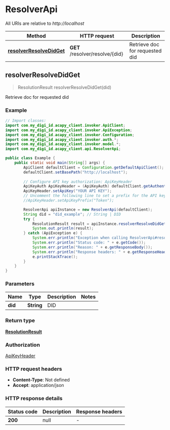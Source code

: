 # ResolverApi

All URIs are relative to *http://localhost*

Method | HTTP request | Description
------------- | ------------- | -------------
[**resolverResolveDidGet**](ResolverApi.md#resolverResolveDidGet) | **GET** /resolver/resolve/{did} | Retrieve doc for requested did



## resolverResolveDidGet

> ResolutionResult resolverResolveDidGet(did)

Retrieve doc for requested did

### Example

```java
// Import classes:
import com.my_digi_id.acapy_client.invoker.ApiClient;
import com.my_digi_id.acapy_client.invoker.ApiException;
import com.my_digi_id.acapy_client.invoker.Configuration;
import com.my_digi_id.acapy_client.invoker.auth.*;
import com.my_digi_id.acapy_client.invoker.model.*;
import com.my_digi_id.acapy_client.api.ResolverApi;

public class Example {
    public static void main(String[] args) {
        ApiClient defaultClient = Configuration.getDefaultApiClient();
        defaultClient.setBasePath("http://localhost");
        
        // Configure API key authorization: ApiKeyHeader
        ApiKeyAuth ApiKeyHeader = (ApiKeyAuth) defaultClient.getAuthentication("ApiKeyHeader");
        ApiKeyHeader.setApiKey("YOUR API KEY");
        // Uncomment the following line to set a prefix for the API key, e.g. "Token" (defaults to null)
        //ApiKeyHeader.setApiKeyPrefix("Token");

        ResolverApi apiInstance = new ResolverApi(defaultClient);
        String did = "did_example"; // String | DID
        try {
            ResolutionResult result = apiInstance.resolverResolveDidGet(did);
            System.out.println(result);
        } catch (ApiException e) {
            System.err.println("Exception when calling ResolverApi#resolverResolveDidGet");
            System.err.println("Status code: " + e.getCode());
            System.err.println("Reason: " + e.getResponseBody());
            System.err.println("Response headers: " + e.getResponseHeaders());
            e.printStackTrace();
        }
    }
}
```

### Parameters


Name | Type | Description  | Notes
------------- | ------------- | ------------- | -------------
 **did** | **String**| DID |

### Return type

[**ResolutionResult**](ResolutionResult.md)

### Authorization

[ApiKeyHeader](../README.md#ApiKeyHeader)

### HTTP request headers

- **Content-Type**: Not defined
- **Accept**: application/json

### HTTP response details
| Status code | Description | Response headers |
|-------------|-------------|------------------|
| **200** | null |  -  |

